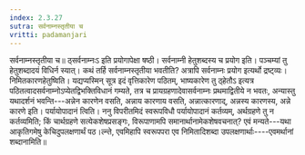 ```yaml
---
index: 2.3.27
sutra: सर्वनाम्नस्तृतीया च
vritti: padamanjari
---
```


 सर्वनाम्नस्तृतीया च॥ ठ्सर्वनाम्नःऽ इति प्रयोगापेक्षा षष्ठी। सर्वनाम्नी हेतुशब्दस्य च प्रयोग इति। पञ्चम्यां तु हेतुशब्दादयं विधिर्न स्यात्। कथं तर्हि सर्वनाम्नस्तृतीया भवतीति? अत्रापि सर्वनाम्नः प्रयोग इत्यर्थो द्रष्ट्व्यः। निमितकारणहेतुष्विति। यद्यप्यस्मिन् सूत्र इदं वृत्तिकारेण पठितम्, भाष्यकारेण तु ठ्हेतौऽ इत्यत्र पठितत्वादसर्वनाम्नोऽप्येतद्विभक्तिविधानं गम्यते, तत्र च प्रायग्रहणादेवासर्वनाम्नः प्रथमाद्वितीये न भवतः, अन्यास्तु यथादर्शनं भवन्ति---अन्नेन कारणेन वसति, अन्नाय कारणाय वसति, अन्नात्कारणाद्, अन्नस्य कारणस्य, अन्ने कारणे इति। पर्यायोपादानं त्विति। ननु विपरीतमिदं स्वरूपविधौ पर्यायोपादानं कर्तव्यम्, अर्थग्रहणे तु न कर्तव्यमिति; किं चार्थग्रहणे सत्येकशेषप्रसङ्गः, विरूपाणामपि समानार्थानामेकशेषवचनात्? एवं मन्यते---यथा आकृतिगमेषु केचिदुपलक्षणार्थं पठ।ल्न्ते, एवमिहापि स्वरूपपरा एव निमितादिशब्दा उपलक्षणार्थाः----एवमर्थानां शब्दानामिति॥
